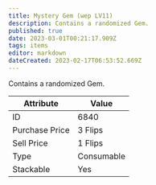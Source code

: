```yaml
---
title: Mystery Gem (wep LV11)
description: Contains a randomized Gem.
published: true
date: 2023-03-01T00:21:17.909Z
tags: items
editor: markdown
dateCreated: 2023-02-17T06:53:52.669Z
---
```


Contains a randomized Gem.

|Attribute|Value|
|-|-|
|ID|6840|
|Purchase Price|3 Flips|
|Sell Price|1 Flips|
|Type|Consumable|
|Stackable|Yes|

